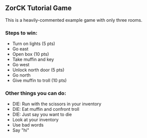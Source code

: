 ## ZorCK Tutorial Game
This is a heavily-commented example game with only three rooms.

### Steps to win:
- Turn on lights (5 pts)
- Go east
- Open box (10 pts)
- Take muffin and key
- Go west
- Unlock north door (5 pts)
- Go north
- Give muffin to troll (10 pts)

### Other things you can do:
- DIE: Run with the scissors in your inventory
- DIE: Eat muffin and confront troll
- DIE: Just say you want to die
- Look at your inventory
- Use bad words
- Say "hi"
